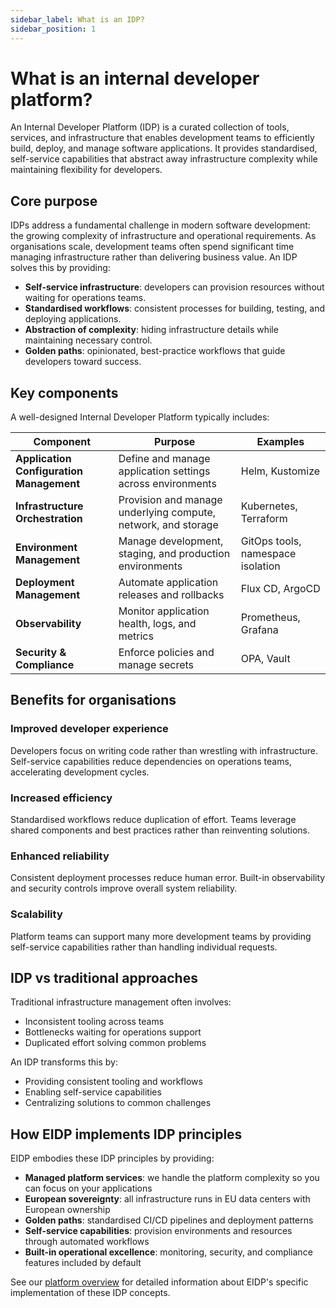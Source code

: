 ```yaml
---
sidebar_label: What is an IDP?
sidebar_position: 1
---
```


# What is an internal developer platform?

An Internal Developer Platform (IDP) is a curated collection of tools, services, and infrastructure that enables
development teams to efficiently build, deploy, and manage software applications.
It provides standardised, self-service capabilities that abstract away infrastructure complexity while maintaining
flexibility for developers.

## Core purpose

IDPs address a fundamental challenge in modern software development: the growing complexity of infrastructure and
operational requirements.
As organisations scale, development teams often spend significant time managing infrastructure rather than delivering
business value.
An IDP solves this by providing:

* **Self-service infrastructure**: developers can provision resources without waiting for operations teams.
* **Standardised workflows**: consistent processes for building, testing, and deploying applications.
* **Abstraction of complexity**: hiding infrastructure details while maintaining necessary control.
* **Golden paths**: opinionated, best-practice workflows that guide developers toward success.

## Key components

A well-designed Internal Developer Platform typically includes:

| **Component**                            | **Purpose**                                                   | **Examples**                      |
|------------------------------------------|---------------------------------------------------------------|-----------------------------------|
| **Application Configuration Management** | Define and manage application settings across environments    | Helm, Kustomize                   |
| **Infrastructure Orchestration**         | Provision and manage underlying compute, network, and storage | Kubernetes, Terraform             |
| **Environment Management**               | Manage development, staging, and production environments      | GitOps tools, namespace isolation |
| **Deployment Management**                | Automate application releases and rollbacks                   | Flux CD, ArgoCD                   |
| **Observability**                        | Monitor application health, logs, and metrics                 | Prometheus, Grafana               |
| **Security & Compliance**                | Enforce policies and manage secrets                           | OPA, Vault                        |

## Benefits for organisations

### Improved developer experience

Developers focus on writing code rather than wrestling with infrastructure.
Self-service capabilities reduce dependencies on operations teams, accelerating development cycles.

### Increased efficiency

Standardised workflows reduce duplication of effort.
Teams leverage shared components and best practices rather than reinventing solutions.

### Enhanced reliability

Consistent deployment processes reduce human error.
Built-in observability and security controls improve overall system reliability.

### Scalability

Platform teams can support many more development teams by providing self-service capabilities rather than handling
individual requests.

## IDP vs traditional approaches

Traditional infrastructure management often involves:

* Inconsistent tooling across teams
* Bottlenecks waiting for operations support
* Duplicated effort solving common problems

An IDP transforms this by:

* Providing consistent tooling and workflows
* Enabling self-service capabilities
* Centralizing solutions to common challenges

## How EIDP implements IDP principles

EIDP embodies these IDP principles by providing:

* **Managed platform services**: we handle the platform complexity so you can focus on your applications
* **European sovereignty**: all infrastructure runs in EU data centers with European ownership
* **Golden paths**: standardised CI/CD pipelines and deployment patterns
* **Self-service capabilities**: provision environments and resources through automated workflows
* **Built-in operational excellence**: monitoring, security, and compliance features included by default

See our [platform overview](../platform/overview) for detailed information about EIDP's specific implementation of these
IDP concepts.
